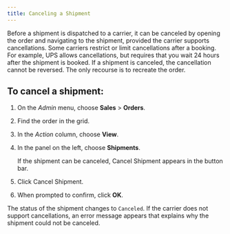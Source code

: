 ```yaml
---
title: Canceling a Shipment
---
```


Before a shipment is dispatched to a carrier, it can be canceled by opening the order and navigating to the shipment, provided the carrier supports cancellations. Some carriers restrict or limit cancellations after a booking. For example, UPS allows cancellations, but requires that you wait 24 hours after the shipment is booked. If a shipment is canceled, the cancellation cannot be reversed. The only recourse is to recreate the order.

## To cancel a shipment:

1. On the _Admin_ menu, choose **Sales** > **Orders**.

1. Find the order in the grid.

1. In the _Action_ column, choose **View**.

1. In the panel on the left, choose **Shipments**.

    If the shipment can be canceled, <span class="btn">Cancel Shipment</span> appears in the button bar.

1. Click <span class="btn">Cancel Shipment</span>.

1. When prompted to confirm, click **OK**.

The status of the shipment changes to `Canceled`. If the carrier does not support cancellations, an error message appears that explains why the shipment could not be canceled.
